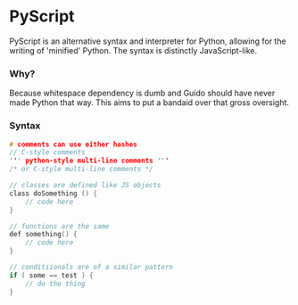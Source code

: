 # PyScript
PyScript is an alternative syntax and interpreter for Python, allowing for the writing of 'minified' Python. The syntax is distinctly JavaScript-like.

### Why?
Because whitespace dependency is dumb and Guido should have never made Python that way. This aims to put a bandaid over that gross oversight.

### Syntax
```c
# comments can use either hashes
// C-style comments
''' python-style multi-line comments '''
/* or C-style multi-line comments */

// classes are defined like JS objects
class doSomething () {
    // code here
}

// functions are the same
def something() {
    // code here
}

// conditiionals are of a similar pattern
if ( some == test ) {
    // do the thing
}
```